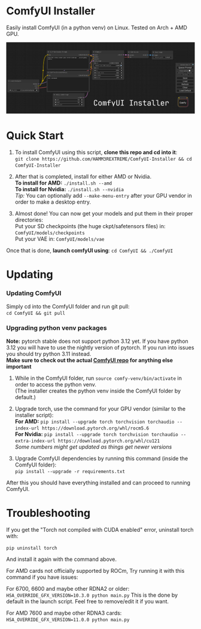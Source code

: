 # ComfyUI Installer

Easily install ComfyUI (in a python venv) on Linux.
Tested on Arch + AMD GPU.

![ComfyUI Screenshot](pictures/comfyui_screenshot.png)

# Quick Start

1. To install ComfyUI using this script, **clone this repo and cd into it**:  
   `git clone https://github.com/HAMM3REXTREME/ComfyUI-Installer && cd ComfyUI-Installer`

2. After that is completed, install for either AMD or Nvidia.  
   **To install for AMD:** `./install.sh --amd`  
   **To install for Nvidia:** `./install.sh --nvidia`  
   *Tip:* You can optionally add `--make-menu-entry` after your GPU vendor in order to make a desktop entry.  

3. Almost done! You can now get your models and put them in their proper directories:  
   Put your SD checkpoints (the huge ckpt/safetensors files) in: `ComfyUI/models/checkpoints`  
   Put your VAE in: `ComfyUI/models/vae`

Once that is done, **launch comfyUI using**: `cd ComfyUI && ./ComfyUI`

# Updating

### Updating ComfyUI

Simply cd into the ComfyUI folder and run git pull:  
`cd ComfyUI && git pull`

### Upgrading python venv packages

**Note:** pytorch stable does not support python 3.12 yet. If you have python 3.12 you will have to use the nightly version of pytorch. If you run into issues you should try python 3.11 instead.  
**Make sure to check out the actual [ComfyUI repo](https://github.com/comfyanonymous/ComfyUI) for anything else important**  

1. While in the ComfyUI folder, run `source comfy-venv/bin/activate` in order to access the python venv.  
   (The installer creates the python venv inside the ComfyUI folder by default.)

2. Upgrade torch, use the command for your GPU vendor (similar to the installer script):  
   **For AMD:** `pip install --upgrade torch torchvision torchaudio --index-url https://download.pytorch.org/whl/rocm5.6`  
   **For Nvidia:** `pip install --upgrade torch torchvision torchaudio --extra-index-url https://download.pytorch.org/whl/cu121`  
   _Some numbers might get updated as things get newer versions_

3. Upgrade ComfyUI dependencies by running this command (inside the ComfyUI folder):  
   `pip install --upgrade -r requirements.txt`

After this you should have everything installed and can proceed to running ComfyUI.

# Troubleshooting

If you get the "Torch not compiled with CUDA enabled" error, uninstall torch with:

`pip uninstall torch`

And install it again with the command above.

For AMD cards not officially supported by ROCm,
Try running it with this command if you have issues:

For 6700, 6600 and maybe other RDNA2 or older: `HSA_OVERRIDE_GFX_VERSION=10.3.0 python main.py`
This is the done by default in the launch script. Feel free to remove/edit it if you want.

For AMD 7600 and maybe other RDNA3 cards: `HSA_OVERRIDE_GFX_VERSION=11.0.0 python main.py`
